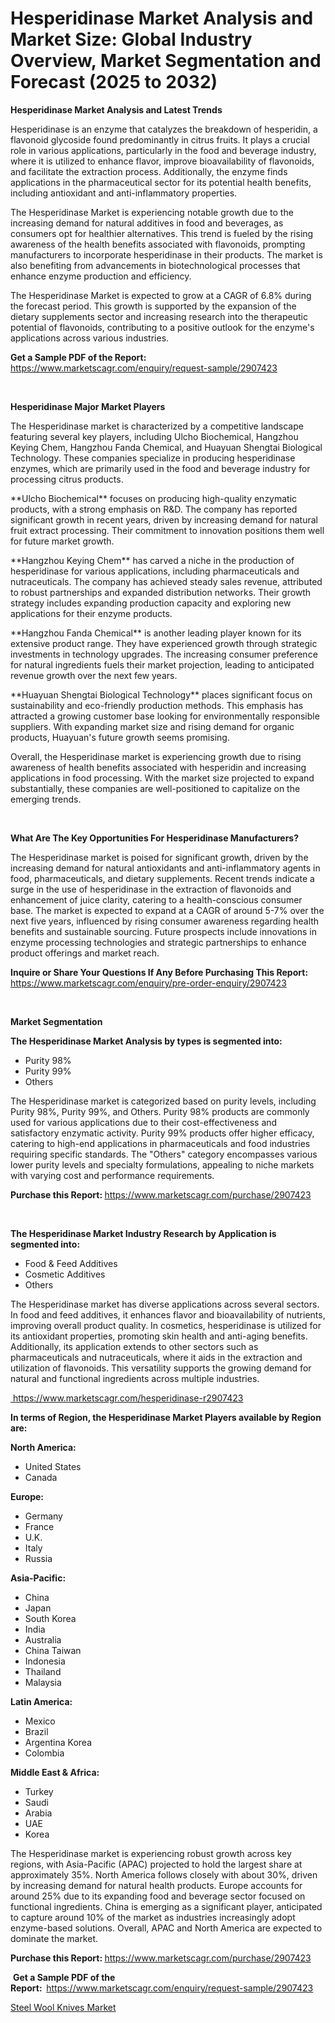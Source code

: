 <p><h1>Hesperidinase Market Analysis and Market Size: Global Industry Overview, Market Segmentation and Forecast (2025 to 2032)</h1></p><p><strong>Hesperidinase Market Analysis and Latest Trends</strong></p>
<p><p>Hesperidinase is an enzyme that catalyzes the breakdown of hesperidin, a flavonoid glycoside found predominantly in citrus fruits. It plays a crucial role in various applications, particularly in the food and beverage industry, where it is utilized to enhance flavor, improve bioavailability of flavonoids, and facilitate the extraction process. Additionally, the enzyme finds applications in the pharmaceutical sector for its potential health benefits, including antioxidant and anti-inflammatory properties.</p><p>The Hesperidinase Market is experiencing notable growth due to the increasing demand for natural additives in food and beverages, as consumers opt for healthier alternatives. This trend is fueled by the rising awareness of the health benefits associated with flavonoids, prompting manufacturers to incorporate hesperidinase in their products. The market is also benefiting from advancements in biotechnological processes that enhance enzyme production and efficiency.</p><p>The Hesperidinase Market is expected to grow at a CAGR of 6.8% during the forecast period. This growth is supported by the expansion of the dietary supplements sector and increasing research into the therapeutic potential of flavonoids, contributing to a positive outlook for the enzyme's applications across various industries.</p></p>
<p><strong>Get a Sample PDF of the Report:&nbsp;</strong> <a href="https://www.marketscagr.com/enquiry/request-sample/2907423?utm_campaign=2304&utm_medium=2&utm_source=Github&utm_content=ia&utm_term=12032025&utm_id=hesperidinase">https://www.marketscagr.com/enquiry/request-sample/2907423</a></p>
<p>&nbsp;</p>
<p><strong>Hesperidinase Major Market Players</strong></p>
<p><p>The Hesperidinase market is characterized by a competitive landscape featuring several key players, including Ulcho Biochemical, Hangzhou Keying Chem, Hangzhou Fanda Chemical, and Huayuan Shengtai Biological Technology. These companies specialize in producing hesperidinase enzymes, which are primarily used in the food and beverage industry for processing citrus products.</p><p>**Ulcho Biochemical** focuses on producing high-quality enzymatic products, with a strong emphasis on R&D. The company has reported significant growth in recent years, driven by increasing demand for natural fruit extract processing. Their commitment to innovation positions them well for future market growth.</p><p>**Hangzhou Keying Chem** has carved a niche in the production of hesperidinase for various applications, including pharmaceuticals and nutraceuticals. The company has achieved steady sales revenue, attributed to robust partnerships and expanded distribution networks. Their growth strategy includes expanding production capacity and exploring new applications for their enzyme products.</p><p>**Hangzhou Fanda Chemical** is another leading player known for its extensive product range. They have experienced growth through strategic investments in technology upgrades. The increasing consumer preference for natural ingredients fuels their market projection, leading to anticipated revenue growth over the next few years.</p><p>**Huayuan Shengtai Biological Technology** places significant focus on sustainability and eco-friendly production methods. This emphasis has attracted a growing customer base looking for environmentally responsible suppliers. With expanding market size and rising demand for organic products, Huayuan's future growth seems promising.</p><p>Overall, the Hesperidinase market is experiencing growth due to rising awareness of health benefits associated with hesperidin and increasing applications in food processing. With the market size projected to expand substantially, these companies are well-positioned to capitalize on the emerging trends.</p></p>
<p>&nbsp;</p>
<p><strong>What Are The Key Opportunities For Hesperidinase Manufacturers?</strong></p>
<p><p>The Hesperidinase market is poised for significant growth, driven by the increasing demand for natural antioxidants and anti-inflammatory agents in food, pharmaceuticals, and dietary supplements. Recent trends indicate a surge in the use of hesperidinase in the extraction of flavonoids and enhancement of juice clarity, catering to a health-conscious consumer base. The market is expected to expand at a CAGR of around 5-7% over the next five years, influenced by rising consumer awareness regarding health benefits and sustainable sourcing. Future prospects include innovations in enzyme processing technologies and strategic partnerships to enhance product offerings and market reach.</p></p>
<p><strong>Inquire or Share Your Questions If Any Before Purchasing This Report:</strong> <a href="https://www.marketscagr.com/enquiry/pre-order-enquiry/2907423?utm_campaign=2304&utm_medium=2&utm_source=Github&utm_content=ia&utm_term=12032025&utm_id=hesperidinase">https://www.marketscagr.com/enquiry/pre-order-enquiry/2907423</a></p>
<p>&nbsp;</p>
<p><strong>Market Segmentation</strong></p>
<p><strong>The Hesperidinase Market Analysis by types is segmented into:</strong></p>
<p><ul><li>Purity 98%</li><li>Purity 99%</li><li>Others</li></ul></p>
<p><p>The Hesperidinase market is categorized based on purity levels, including Purity 98%, Purity 99%, and Others. Purity 98% products are commonly used for various applications due to their cost-effectiveness and satisfactory enzymatic activity. Purity 99% products offer higher efficacy, catering to high-end applications in pharmaceuticals and food industries requiring specific standards. The "Others" category encompasses various lower purity levels and specialty formulations, appealing to niche markets with varying cost and performance requirements.</p></p>
<p><strong>Purchase this Report:&nbsp;</strong><a href="https://www.marketscagr.com/purchase/2907423?utm_campaign=2304&utm_medium=2&utm_source=Github&utm_content=ia&utm_term=12032025&utm_id=hesperidinase">https://www.marketscagr.com/purchase/2907423</a></p>
<p>&nbsp;</p>
<p><strong>The Hesperidinase Market Industry Research by Application is segmented into:</strong></p>
<p><ul><li>Food & Feed Additives</li><li>Cosmetic Additives</li><li>Others</li></ul></p>
<p><p>The Hesperidinase market has diverse applications across several sectors. In food and feed additives, it enhances flavor and bioavailability of nutrients, improving overall product quality. In cosmetics, hesperidinase is utilized for its antioxidant properties, promoting skin health and anti-aging benefits. Additionally, its application extends to other sectors such as pharmaceuticals and nutraceuticals, where it aids in the extraction and utilization of flavonoids. This versatility supports the growing demand for natural and functional ingredients across multiple industries.</p></p>
<p><a href="https://www.marketscagr.com/hesperidinase-r2907423?utm_campaign=2304&utm_medium=2&utm_source=Github&utm_content=ia&utm_term=12032025&utm_id=hesperidinase">&nbsp;https://www.marketscagr.com/hesperidinase-r2907423</a></p>
<p><strong>In terms of Region, the Hesperidinase Market Players available by Region are:</strong></p>
<p>
    <p> <strong> North America: </strong>
        <ul>
            <li>United States</li>
            <li>Canada</li>
        </ul>
        </p> 
    <p> <strong> Europe: </strong>
        <ul>
            <li>Germany</li>
            <li>France</li>
            <li>U.K.</li>
            <li>Italy</li>
            <li>Russia</li>
        </ul>
        </p> 
    <p> <strong> Asia-Pacific: </strong>
        <ul>
            <li>China</li>
            <li>Japan</li>
            <li>South Korea</li>
            <li>India</li>
            <li>Australia</li>
            <li>China Taiwan</li>
            <li>Indonesia</li>
            <li>Thailand</li>
            <li>Malaysia</li>
        </ul>
        </p> 
    <p> <strong> Latin America: </strong>
        <ul>
            <li>Mexico</li>
            <li>Brazil</li>
            <li>Argentina Korea</li>
            <li>Colombia</li>
        </ul>
        </p> 
    <p> <strong> Middle East & Africa: </strong>
        <ul>
            <li>Turkey</li>
            <li>Saudi</li>
            <li>Arabia</li>
            <li>UAE</li>
            <li>Korea</li>
        </ul>
    </p>
    </p>
<p><p>The Hesperidinase market is experiencing robust growth across key regions, with Asia-Pacific (APAC) projected to hold the largest share at approximately 35%. North America follows closely with about 30%, driven by increasing demand for natural health products. Europe accounts for around 25% due to its expanding food and beverage sector focused on functional ingredients. China is emerging as a significant player, anticipated to capture around 10% of the market as industries increasingly adopt enzyme-based solutions. Overall, APAC and North America are expected to dominate the market.</p></p>
<p><strong>Purchase this Report: </strong><a href="https://www.marketscagr.com/purchase/2907423?utm_campaign=2304&utm_medium=2&utm_source=Github&utm_content=ia&utm_term=12032025&utm_id=hesperidinase">https://www.marketscagr.com/purchase/2907423</a></p>
<p>&nbsp;<strong>Get a Sample PDF of the Report:&nbsp;&nbsp;</strong><a href="https://www.marketscagr.com/enquiry/request-sample/2907423?utm_campaign=2304&utm_medium=2&utm_source=Github&utm_content=ia&utm_term=12032025&utm_id=hesperidinase">https://www.marketscagr.com/enquiry/request-sample/2907423</a></p>
<p><strong></strong></p>
<p><p><a href="https://github.com/nyanikumchu/Market-Research-Report-List-1/blob/main/steel-wool-knives-market.md?utm_campaign=2304&utm_medium=2&utm_source=Github&utm_content=ia&utm_term=12032025&utm_id=hesperidinase">Steel Wool Knives Market</a></p></p>